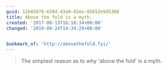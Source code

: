 ```yaml
---
guid: 12b85878-639d-43a0-82ee-85652e9d5308
title: Above the fold is a myth.
created: '2017-08-13T16:18:34+00:00'
changed: '2019-09-24T14:34:29+00:00'


bookmark_of: 'http://abovethefold.fyi/'
---
```



<blockquote>The simplest reason as to why 'above the fold' is a myth.</blockquote>
